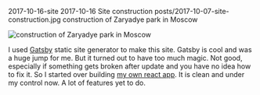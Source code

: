 2017-10-16-site
2017-10-16
Site construction
posts/2017-10-07-site-construction.jpg
construction of Zaryadye park in Moscow

![construction of Zaryadye park in Moscow](posts/2017-10-07-site-construction.jpg)

I used [Gatsby](https://www.gatsbyjs.org/) static site generator to make this site. Gatsby is cool and was a huge jump for me. But it turned out to have too much magic. Not good, especially if something gets broken after update and you have no idea how to fix it. 
So I started over building [my own react app](https://github.com/apanchenko/antonpanchenko.com). It is clean and under my control now. A lot of features yet to do.